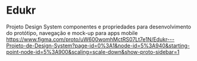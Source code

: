 # Edukr
Projeto Design System
componentes e propriedades  para desenvolvimento do protótipo, navegação e mock-up para apps mobile
https://www.figma.com/proto/uW600womhMctRS07Lt7e1N/Edukr---Projeto-de-Design-System?page-id=0%3A1&node-id=5%3A940&starting-point-node-id=5%3A900&scaling=scale-down&show-proto-sidebar=1
